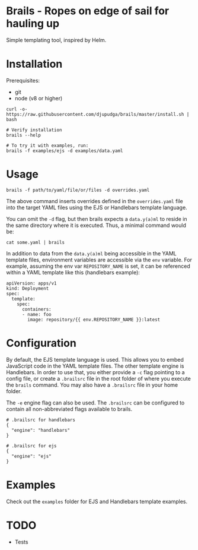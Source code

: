 # Brails - Ropes on edge of sail for hauling up

Simple templating tool, inspired by Helm.

# Installation

Prerequisites:
- git
- node (v8 or higher)

```
curl -o- https://raw.githubusercontent.com/djupudga/brails/master/install.sh | bash

# Verify installation
brails --help

# To try it with examples, run:
brails -f examples/ejs -d examples/data.yaml
```

# Usage

```
brails -f path/to/yaml/file/or/files -d overrides.yaml
```

The above command inserts overrides defined in the `overrides.yaml` file
into the target YAML files using the EJS or Handlebars template language.

You can omit the `-d` flag, but then brails expects a `data.y(a)ml` to reside
in the same directory where it is executed. Thus, a minimal command would be:

```
cat some.yaml | brails
```

In addition to data from the `data.y(a)ml` being accessible in the YAML template
files, environment variables are accessible via the `env` variable.
For example, assuming the env var `REPOSITORY_NAME` is set, it can be
referenced within a YAML template like this (handlebars example):

```
apiVersion: apps/v1
kind: Deployment
spec:
  template:
    spec:
      containers:
      - name: foo
        image: repository/{{ env.REPOSITORY_NAME }}:latest

```

# Configuration

By default, the EJS template language is used. This allows you to embed
JavaScript code in the YAML template files. The other template engine is
Handlebars. In order to use that, you either provide a `-c` flag pointing
to a config file, or create a `.brailsrc` file in the root folder of
where you execute the `brails` command. You may also have a `.brailsrc`
file in your home folder.

The `-e` engine flag can also be used. The `.brailsrc` can be configured
to contain all non-abbreviated flags available to brails.

```
# .brailsrc for handlebars
{
  "engine": "handlebars"
}

# .brailsrc for ejs
{
  "engine": "ejs"
}
```

# Examples

Check out the `examples` folder for EJS and Handlebars template examples.

# TODO

- Tests

